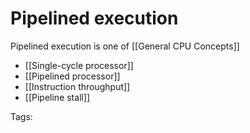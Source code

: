 # Pipelined execution

Pipelined execution is one of [[General CPU Concepts]]
* [[Single-cycle processor]]
* [[Pipelined processor]]
* [[Instruction throughput]]
* [[Pipeline stall]]

Tags: 